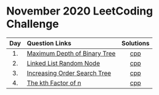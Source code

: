 # November 2020 LeetCoding Challenge

| Day | Question Links                                                                                                                                       |                        Solutions                        |
| :-: | :--------------------------------------------------------------------------------------------------------------------------------------------------- | :-----------------------------------------------------: |
| 1.  | [Maximum Depth of Binary Tree](https://leetcode.com/explore/featured/card/december-leetcoding-challenge/569/week-1-december-1st-december-7th/3551/)  | [cpp](./01.%20Maximum%20Depth%20of%20Binary%20Tree.cpp) |
| 2.  | [Linked List Random Node](https://leetcode.com/explore/featured/card/december-leetcoding-challenge/569/week-1-december-1st-december-7th/3552/)       |    [cpp](./02.%20Linked%20List%20Random%20Node.cpp)     |
| 3.  | [Increasing Order Search Tree](https://leetcode.com/explore/challenge/card/december-leetcoding-challenge/569/week-1-december-1st-december-7th/3553/) |  [cpp](./03.%20Increasing%20Order%20Search%20Tree.cpp)  |
| 4.  | [The kth Factor of n](https://leetcode.com/explore/challenge/card/december-leetcoding-challenge/569/week-1-december-1st-december-7th/3554/)          |     [cpp](./04.%20The%20kth%20Factor%20of%20n.cpp)      |
